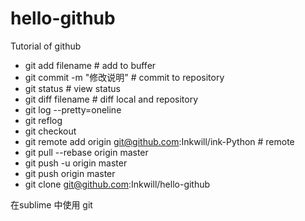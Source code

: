 # hello-github
Tutorial of github 

- git add filename    # add to buffer
- git commit -m "修改说明"  # commit to repository
- git status  	# view status
- git diff filename # diff local and repository
- git log --pretty=oneline
- git reflog
- git checkout
- git remote add origin git@github.com:Inkwill/ink-Python # remote
- git pull --rebase origin master
- git push -u origin master
- git push origin master
- git clone git@github.com:Inkwill/hello-github

在sublime 中使用 git
